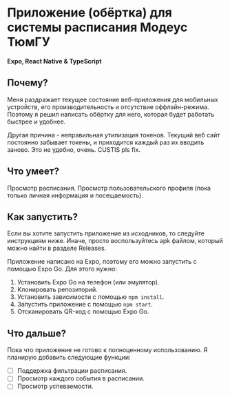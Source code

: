 # Приложение (обёртка) для системы расписания Модеус ТюмГУ

<b>Expo, React Native & TypeScript</b>

## Почему?

Меня раздражает текущее состояние веб-приложения для мобильных устройств, его производительность и отсутствие оффлайн-режима. Поэтому я решил написать обёртку для него, которая будет работать быстрее и удобнее.

Другая причина - неправильная утилизация токенов. Текущий веб сайт постоянно забывает токены, и приходится каждый раз их вводить заново. Это не удобно, очень. CUSTIS pls fix.

## Что умеет?

Просмотр расписания. Просмотр пользовательского профиля (пока только личная информация и посещаемость).

## Как запустить?

Если вы хотите запустить приложение из исходников, то следуйте инструкциям ниже. Иначе, просто воспользуйтесь apk файлом, который можно найти в разделе Releases.

Приложение написано на Expo, поэтому его можно запустить с помощью Expo Go. Для этого нужно:

1. Установить Expo Go на телефон (или эмулятор).
2. Клонировать репозиторий.
3. Установить зависимости с помощью `npm install`.
4. Запустить приложение с помощью `npm start`.
5. Отсканировать QR-код с помощью Expo Go.

## Что дальше?

Пока что приложение не готово к полноценному использованию. Я планирую добавить следующие функции:

- [ ] Поддержка фильтрации расписания.
- [ ] Просмотр каждого события в расписании.
- [ ] Просмотр успеваемости.

